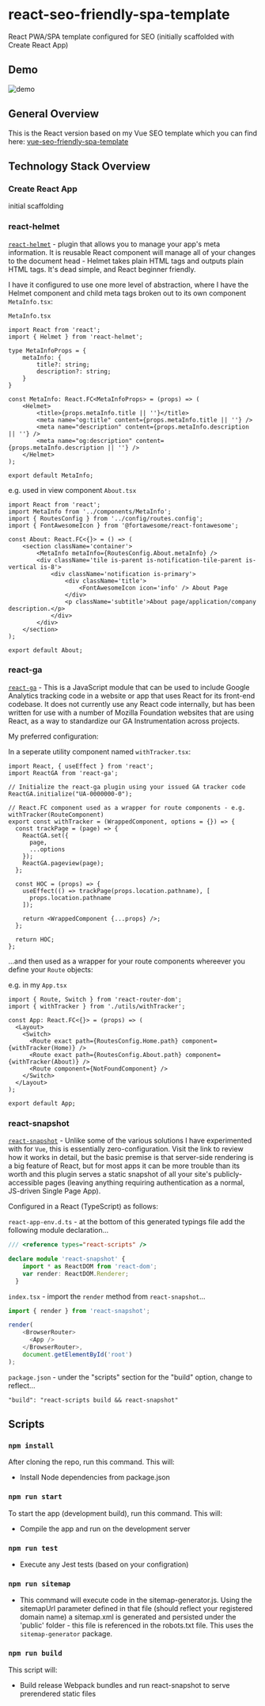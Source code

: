 # react-seo-friendly-spa-template
React PWA/SPA template configured for SEO (initially scaffolded with Create React App)

## Demo

![demo](./demo/ReactSeoFriendlyDemo.gif)

## General Overview
This is the React version based on my Vue SEO template which you can find here: [vue-seo-friendly-spa-template](https://github.com/based-ghost/vue-seo-friendly-spa-template)

## Technology Stack Overview

### Create React App

initial scaffolding

### react-helmet

[`react-helmet`](https://github.com/nfl/react-helmet) - plugin that allows you to manage your app's meta information. It is reusable React component will manage all of your changes to the document head - Helmet takes plain HTML tags and outputs plain HTML tags. It's dead simple, and React beginner friendly.
  
I have it configured to use one more level of abstraction, where I have the Helmet component and child meta tags broken out to its own component `MetaInfo.tsx`:

`MetaInfo.tsx`

```TSX
import React from 'react';
import { Helmet } from 'react-helmet';

type MetaInfoProps = {
    metaInfo: { 
        title?: string;
        description?: string;
    }
}

const MetaInfo: React.FC<MetaInfoProps> = (props) => (
    <Helmet>
        <title>{props.metaInfo.title || ''}</title>
        <meta name="og:title" content={props.metaInfo.title || ''} />
        <meta name="description" content={props.metaInfo.description || ''} />
        <meta name="og:description" content={props.metaInfo.description || ''} />
    </Helmet>
);

export default MetaInfo;
```

e.g. used in view component `About.tsx`

```TSX
import React from 'react';
import MetaInfo from '../components/MetaInfo';
import { RoutesConfig } from '../config/routes.config';
import { FontAwesomeIcon } from '@fortawesome/react-fontawesome';

const About: React.FC<{}> = () => (
    <section className='container'>
        <MetaInfo metaInfo={RoutesConfig.About.metaInfo} />
        <div className='tile is-parent is-notification-tile-parent is-vertical is-8'>
            <div className='notification is-primary'>
                <div className='title'>
                    <FontAwesomeIcon icon='info' /> About Page
                </div>
                <p className='subtitle'>About page/application/company description.</p>
            </div>
        </div>
    </section>
);

export default About;
```

### react-ga

[`react-ga`](https://github.com/react-ga/react-ga) - This is a JavaScript module that can be used to include Google Analytics tracking code in a website or app that uses React for its front-end codebase. It does not currently use any React code internally, but has been written for use with a number of Mozilla Foundation websites that are using React, as a way to standardize our GA Instrumentation across projects.

My preferred configuration:

In a seperate utility component named `withTracker.tsx`:

```TSX
import React, { useEffect } from 'react';
import ReactGA from 'react-ga';

// Initialize the react-ga plugin using your issued GA tracker code
ReactGA.initialize("UA-0000000-0");

// React.FC component used as a wrapper for route components - e.g. withTracker(RouteComponent)
export const withTracker = (WrappedComponent, options = {}) => {
  const trackPage = (page) => {
    ReactGA.set({
      page,
      ...options
    });
    ReactGA.pageview(page);
  };

  const HOC = (props) => {
    useEffect(() => trackPage(props.location.pathname), [
      props.location.pathname
    ]);

    return <WrappedComponent {...props} />;
  };

  return HOC;
};
```

...and then used as a wrapper for your route components whereever you define your `Route` objects:

e.g. in my `App.tsx`

```TSX
import { Route, Switch } from 'react-router-dom';
import { withTracker } from './utils/withTracker';

const App: React.FC<{}> = (props) => (
  <Layout>
    <Switch>
      <Route exact path={RoutesConfig.Home.path} component={withTracker(Home)} />
      <Route exact path={RoutesConfig.About.path} component={withTracker(About)} />
      <Route component={NotFoundComponent} />
    </Switch>
  </Layout>
);

export default App;
```

### react-snapshot

[`react-snapshot`](https://github.com/geelen/react-snapshot) - Unlike some of the various solutions I have experimented with for `Vue`, this is essentially zero-configuration. Visit the link to review how it works in detail, but the basic premise is that server-side rendering is a big feature of React, but for most apps it can be more trouble than its worth and this plugin serves a static snapshot of all your site's publicly-accessible pages (leaving anything requiring authentication as a normal, JS-driven Single Page App).

Configured in a React (TypeScript) as follows:

`react-app-env.d.ts` - at the bottom of this generated typings file add the following module declaration...

```typescript
/// <reference types="react-scripts" />

declare module 'react-snapshot' {
    import * as ReactDOM from 'react-dom';
    var render: ReactDOM.Renderer;
  }
```
 
`index.tsx` - import the `render` method from `react-snapshot`...

```typescript
import { render } from 'react-snapshot';

render(
    <BrowserRouter>
      <App />
    </BrowserRouter>, 
    document.getElementById('root')
);
```

`package.json` - under the "scripts" section for the "build" option, change to reflect...

`"build": "react-scripts build && react-snapshot"`

## Scripts

### `npm install`

After cloning the repo, run this command.  This will:

- Install Node dependencies from package.json

### `npm run start`

To start the app (development build), run this command.  This will:

- Compile the app and run on the development server

### `npm run test`

- Execute any Jest tests (based on your configration)

### `npm run sitemap`

- This command will execute code in the sitemap-generator.js. Using the sitemapUrl parameter defined in that file (should reflect your registered domain name) a sitemap.xml is generated and persisted under the 'public' folder - this file is referenced in the robots.txt file. This uses the `sitemap-generator` package.

### `npm run build`

This script will:
 - Build release Webpack bundles and run react-snapshot to serve prerendered static files
